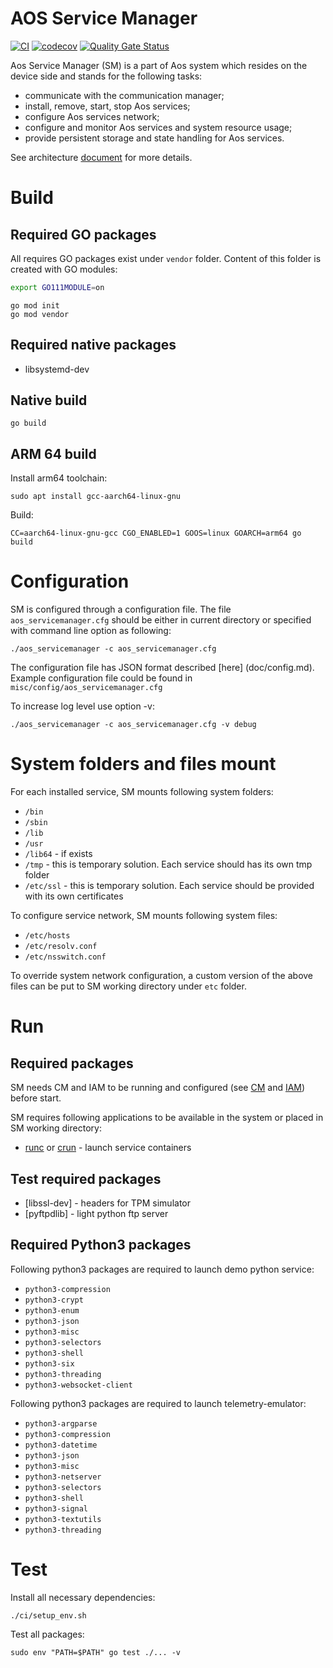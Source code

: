
# AOS Service Manager  

[![CI](https://github.com/aoscloud/aos_servicemanager/workflows/CI/badge.svg)](https://github.com/aoscloud/aos_servicemanager/actions?query=workflow%3ACI)
[![codecov](https://codecov.io/gh/aoscloud/aos_servicemanager/branch/main/graph/badge.svg?token=mZKEdNf2fx)](https://codecov.io/gh/aoscloud/aos_servicemanager)
[![Quality Gate Status](https://sonarcloud.io/api/project_badges/measure?project=aoscloud_aos_servicemanager&metric=alert_status)](https://sonarcloud.io/summary/new_code?id=aoscloud_aos_servicemanager)


Aos Service Manager (SM) is a part of Aos system which resides on the device side and stands for the following tasks:

* communicate with the communication manager;
* install, remove, start, stop Aos services;
* configure Aos services network;
* configure and monitor Aos services and system resource usage;
* provide persistent storage and state handling for Aos services.

See architecture [document](doc/architecture.md) for more details.

# Build

## Required GO packages

All requires GO packages exist under `vendor` folder. Content of this folder is created with GO modules:

```bash
export GO111MODULE=on
```

```golang
go mod init
go mod vendor
```

## Required native packages

* libsystemd-dev

## Native build

```
go build
```

## ARM 64 build

Install arm64 toolchain:
```
sudo apt install gcc-aarch64-linux-gnu
```
Build:

```
CC=aarch64-linux-gnu-gcc CGO_ENABLED=1 GOOS=linux GOARCH=arm64 go build
```

# Configuration

SM is configured through a configuration file. The file `aos_servicemanager.cfg` should be either in current directory or specified with command line option as following:
```
./aos_servicemanager -c aos_servicemanager.cfg
```
The configuration file has JSON format described [here] (doc/config.md). Example configuration file could be found in `misc/config/aos_servicemanager.cfg`

To increase log level use option -v:
```
./aos_servicemanager -c aos_servicemanager.cfg -v debug
```

# System folders and files mount

For each installed service, SM mounts following system folders:
* `/bin`
* `/sbin`
* `/lib`
* `/usr`
* `/lib64` - if exists
* `/tmp` - this is temporary solution. Each service should has its own tmp folder
* `/etc/ssl` - this is temporary solution. Each service should be provided with its own certificates

To configure service network, SM mounts following system files:
* `/etc/hosts`
* `/etc/resolv.conf`
* `/etc/nsswitch.conf`

To override system network configuration, a custom version of the above files can be put to SM working directory under `etc` folder.

# Run

## Required packages

SM needs CM and IAM to be running and configured (see [CM](https://github.com/aoscloud/aos_communicationmanager#readme) and [IAM](https://github.com/aoscloud/aos_iamanager#readme)) before start.

SM requires following applications to be available in the system or placed in SM working directory:
* [runc](https://github.com/opencontainers/runc) or [crun](https://github.com/containers/crun) - launch service containers
## Test required packages

* [libssl-dev] - headers for TPM simulator
* [pyftpdlib] - light python ftp server

## Required Python3 packages

Following python3 packages are required to launch demo python service:
* `python3-compression`
* `python3-crypt`
* `python3-enum`
* `python3-json`
* `python3-misc`
* `python3-selectors`
* `python3-shell`
* `python3-six`
* `python3-threading`
* `python3-websocket-client`

Following python3 packages are required to launch telemetry-emulator:
* `python3-argparse`
* `python3-compression`
* `python3-datetime`
* `python3-json`
* `python3-misc`
* `python3-netserver`
* `python3-selectors`
* `python3-shell`
* `python3-signal`
* `python3-textutils`
* `python3-threading`

# Test

Install all necessary dependencies:
```
./ci/setup_env.sh
```

Test all packages:

```
sudo env "PATH=$PATH" go test ./... -v
```
